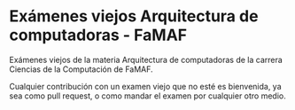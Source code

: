 # Exámenes viejos Arquitectura de computadoras - FaMAF

Exámenes viejos de la materia Arquitectura de computadoras de la carrera Ciencias de la Computación de FaMAF.

Cualquier contribución con un examen viejo que no esté es bienvenida, ya sea como pull request, o como mandar el examen por cualquier otro medio.


